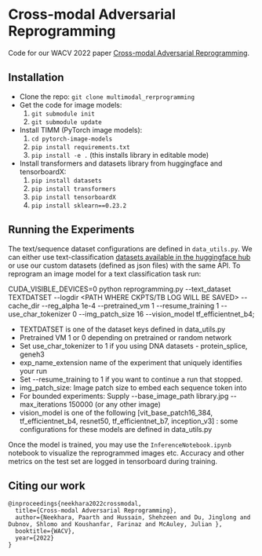 # Cross-modal Adversarial Reprogramming

Code for our WACV 2022 paper [Cross-modal Adversarial Reprogramming](https://arxiv.org/abs/2102.07325). 

## Installation
* Clone the repo: ``git clone multimodal_rerprogramming``
* Get the code for image models:
    1) ``git submodule init``
    2) ``git submodule update``
* Install TIMM (PyTorch image models):
    1) ``cd pytorch-image-models``
    2) ``pip install requirements.txt``
    3) ``pip install -e .``  (this installs library in editable mode)
* Install transformers and datasets library from huggingface and tensorboardX:
    1) ``pip install datasets``
    2) ``pip install transformers``
    3) ``pip install tensorboardX``
    3) ``pip install sklearn==0.23.2``
    

<!-- Sample Reprogrammer Checkpoint: https://drive.google.com/file/d/1xn3zm0DmNNVPEHb_fFLAWRoMjNpb-nIx/view?usp=sharing

Classification Datasets: https://archive.ics.uci.edu/ml/datasets.php?format=&task=cla&att=&area=&numAtt=&numIns=&type=seq&sort=attTypeUp&view=table -->

## Running the Experiments

The text/sequence dataset configurations are defined in ``data_utils.py``. We can either use text-classification [datasets available in the huggingface hub](https://huggingface.co/docs/datasets/) or use our custom datasets (defined as json files) with the same API. To reprogram an image model for a text classification task run:

CUDA_VISIBLE_DEVICES=0 python reprogramming.py --text_dataset TEXTDATSET --logdir <PATH WHERE CKPTS/TB LOG WILL BE SAVED>  --cache_dir <PATH WHERE HF CACHE WILL BE CREATED> --reg_alpha 1e-4 --pretrained_vm 1 --resume_training 1 --use_char_tokenizer 0 --img_patch_size 16 --vision_model tf_efficientnet_b4; 

* TEXTDATSET is one of the dataset keys defined in data_utils.py
* Pretrained VM 1 or 0 depending on pretrained or random network
* Set use_char_tokenizer to 1 if you using DNA datasets - protein_splice, geneh3
* exp_name_extension name of the experiment that uniquely identifies your run
* Set --resume_training to 1 if you want to continue a run that stopped. 
* img_patch_size: Image patch size to embed each sequence token into
* For bounded experiments: Supply --base_image_path library.jpg --max_iterations 150000 (or any other image)
* vision_model is one of the following [vit_base_patch16_384, tf_efficientnet_b4, resnet50, tf_efficientnet_b7, inception_v3] : some configurations for these models are defined in data_utils.py
    
Once the model is trained, you may use the ``InferenceNotebook.ipynb`` notebook to visualize the reprogrammed images etc. Accuracy and other metrics on the test set are logged in tensorboard during training. 

## Citing our work

```
@inproceedings{neekhara2022crossmodal,
  title={Cross-modal Adversarial Reprogramming},
  author={Neekhara, Paarth and Hussain, Shehzeen and Du, Jinglong and Dubnov, Shlomo and Koushanfar, Farinaz and McAuley, Julian },
  booktitle={WACV},
  year={2022}
}
```
